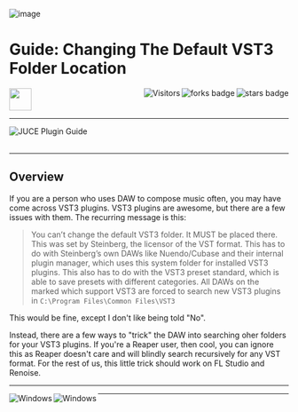 ![image](https://github.com/JDSherbert/Changing-VST3-Folder-Guide/assets/43964243/6b2e5e61-2630-4cc1-9f3f-23185c94ab32)

# Guide: Changing The Default VST3 Folder Location

<!-- Header Start -->
<a href = "https://juce.com/"> <img height="40" img width="40" src="https://cdn.simpleicons.org/juce/white"> </a> 
<img align="right" alt="stars badge" src="https://img.shields.io/github/stars/jdsherbert/JDSherbert-Repo-Template"/>
<img align="right" alt="forks badge" src="https://img.shields.io/github/forks/jdsherbert/JDSherbert-Repo-Template?label=Fork"/>
<img align="right" alt="Visitors" src="https://visitor-badge.glitch.me/badge?page_id=github.com/jdsherbert/JDSherbert-Repo-Template"/>
<!-- Header End --> 

-----------------------------------------------------------------------

<a href="https://juce.com/"> 
  <img align="left" alt="JUCE Plugin Guide" src="https://img.shields.io/badge/VST%20Plugin%20Guide-black?style=for-the-badge&logo=juce&logoColor=white&color=black&labelColor=black"> </a>
  
<br></br>

-----------------------------------------------------------------------
## Overview
If you are a person who uses DAW to compose music often, you may have come across VST3 plugins. VST3 plugins are awesome, but there are a few issues with them.
The recurring message is this:
> You can’t change the default VST3 folder. It MUST be placed there. This was set by Steinberg, the licensor of the VST format. This has to do with Steinberg’s own DAWs like Nuendo/Cubase and their internal plugin manager, which uses this system folder for installed VST3 plugins. This also has to do with the VST3 preset standard, which is able to save presets with different categories. All DAWs on the marked which support VST3 are forced to search new VST3 plugins in `C:\Program Files\Common Files\VST3`

This would be fine, except I don't like being told "No".

Instead, there are a few ways to "trick" the DAW into searching oher folders for your VST3 plugins. If you're a Reaper user, then cool, you can ignore this as Reaper doesn't care and will blindly search recursively for any VST format. For the rest of us, this little trick should work on FL Studio and Renoise.

-----------------------------------------------------------------------

<a href="https://www.microsoft.com"> 
  <img align="left" alt="Windows" src="https://img.shields.io/badge/Windows%x86-black?style=for-the-badge&logo=windows&logoColor=white&color=0078D6&labelColor=0078D6"> </a>

<a href="https://www.microsoft.com"> 
  <img align="left" alt="Windows" src="https://img.shields.io/badge/Windows%x64-black?style=for-the-badge&logo=windows&logoColor=white&color=0078D6&labelColor=0078D6"> </a>

-----------------------------------------------------------------------

